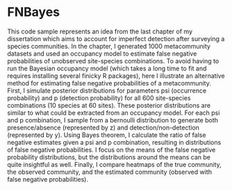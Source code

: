 # FNBayes

This code sample represents an idea from the last chapter of my dissertation which aims to account for imperfect detection after surveying a species communities. In the chapter, I generated 1000 metacommunity datasets and used an occupancy model to estimate false negative probabilities of unobserved site-species combinations. To avoid having to run the Bayesian occupancy model (which takes a long time to fit and requires installing several finicky R packages), here I illustrate an alternative method for estimating false negative probabilities of a metacommunity. First, I simulate posterior distributions for parameters psi (occurrence probability) and p (detection probability) for all 600 site-species combinations (10 species at 60 sites). These posterior distributions are similar to what could be extracted from an occupancy model. For each psi and p combination, I sample from a bernoulli distribution to generate both presence/absence (represented by z) and detection/non-detection (represented by y). Using Bayes theorem, I calculate the ratio of false negative estimates given a psi and p combination, resulting in distributions of false negative probabilities. I focus on the means of the false negative probability distributions, but the distributions around the means can be quite insightful as well. Finally, I compare heatmaps of the true community, the observed community, and the estimated community (observed with false negative probabilities).
